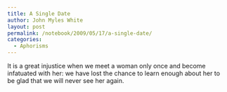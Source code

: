 ```yaml
---
title: A Single Date
author: John Myles White
layout: post
permalink: /notebook/2009/05/17/a-single-date/
categories:
  - Aphorisms
---
```


It is a great injustice when we meet a woman only once and become infatuated with her: we have lost the chance to learn enough about her to be glad that we will never see her again.
